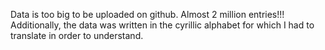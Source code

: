 Data is too big to be uploaded on github.
Almost 2 million entries!!!
Additionally, the data was written in the cyrillic alphabet for which I had to translate in order to understand.
